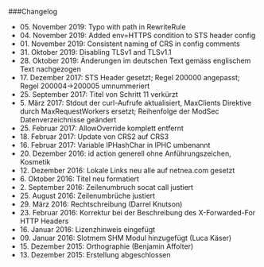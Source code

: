 ###Changelog

* 05\. November 2019: Typo with path in RewriteRule
* 04\. November 2019: Added env=HTTPS condition to STS header config
* 01\. November 2019: Consistent naming of CRS in config comments
* 31\. Oktober 2019: Disabling TLSv1 and TLSv1.1
* 28\. Oktober 2019: Änderungen im deutschen Text gemäss englischem Text nachgezogen
* 17\. Dezember 2017: STS Header gesetzt; Regel 200000 angepasst; Regel 200004->200005 umnummeriert
* 25\. September 2017: Titel von Schritt 11 verkürzt
* 5\. März 2017: Stdout der curl-Aufrufe aktualisiert, MaxClients Direktive durch MaxRequestWorkers ersetzt; Reihenfolge der ModSec Datenverzeichnisse geändert
* 25\. Februar 2017: AllowOverride komplett entfernt
* 18\. Februar 2017: Update von CRS2 auf CRS3
* 16\. Februar 2017: Variable IPHashChar in IPHC umbenannt
* 20\. Dezember 2016: id action generell ohne Anführungszeichen, Kosmetik
* 12\. Dezember 2016: Lokale Links neu alle auf netnea.com gesetzt
* 6\. Oktober 2016: Titel neu formatiert
* 2\. September 2016: Zeilenumbruch socat call justiert
* 25\. August 2016: Zeilenumbrüche justiert
* 29\. März 2016: Rechtschreibung (Darrel Knutson)
* 23\. Februar 2016: Korrektur bei der Beschreibung des X-Forwarded-For HTTP Headers
* 16\. Januar 2016: Lizenzhinweis eingefügt
* 09\. Januar 2016: Slotmem SHM Modul hinzugefügt (Luca Käser)
* 15\. Dezember 2015: Orthographie (Benjamin Affolter)
* 13\. Dezember 2015: Erstellung abgeschlossen

